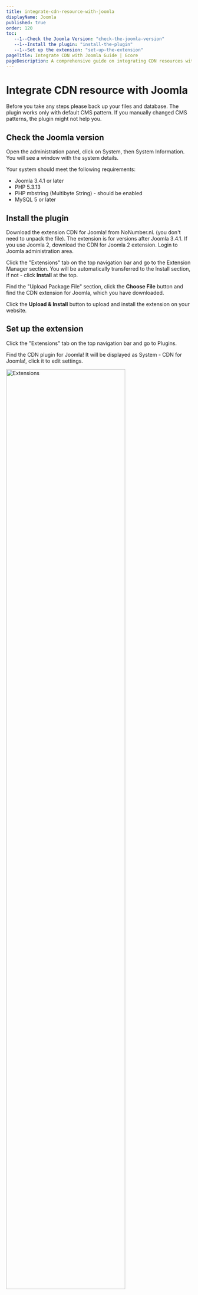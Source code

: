 ```yaml
---
title: integrate-cdn-resource-with-joomla
displayName: Joomla
published: true
order: 120
toc:
   --1--Check the Joomla Version: "check-the-joomla-version"
   --1--Install the plugin: "install-the-plugin"
   --1--Set up the extension: "set-up-the-extension"
pageTitle: Integrate CDN with Joomla Guide | Gcore
pageDescription: A comprehensive guide on integrating CDN resources with Joomla CMS to enhance your site's speed and user experience.
---
```

# Integrate CDN resource with Joomla

Before you take any steps please back up your files and database. The plugin works only with default CMS pattern. If you manually changed CMS patterns, the plugin might not help you.

## Check the Joomla version

Open the administration panel, click on System, then System Information. You will see a window with the system details.

Your system should meet the following requirements:

- Joomla 3.4.1 or later
- PHP 5.3.13
- PHP mbstring (Multibyte String) - should be enabled
- MySQL 5 or later

## Install the plugin 

Download the extension CDN for Joomla! from NoNumber.nl. (you don't need to unpack the file). The extension is for versions after Joomla 3.4.1. If you use Joomla 2, download the CDN for Joomla 2 extension. Login to Joomla administration area.

Click the "Extensions" tab on the top navigation bar and go to the Extension Manager section. You will be automatically transferred to the Install section, if not - click **Install** at the top.

Find the "Upload Package File" section, click the **Choose File** button and find the CDN extension for Joomla, which you have downloaded.

Click the **Upload & Install** button to upload and install the extension on your website.

## Set up the extension 

Click the "Extensions" tab on the top navigation bar and go to Plugins.

Find the CDN plugin for Joomla! It will be displayed as System - CDN for Joomla!, click it to edit settings.

<img src="https://assets.gcore.pro/docs/cdn/getting-started/integrate-cdn-with-cms/integrate-cdn-resource-with-joomla/joomla-1-edit.png" alt="Extensions" width="80%">

In the CDN section of the settings page type the CNAME that you specified in the Gcore <a href="https://accounts.gcore.com/reports/dashboard" target="_blank">Control panel</a>.

Ensure that your <a href="https://gcore.com/docs/cdn/cdn-resource-options/general/create-and-set-a-custom-domain-for-the-content-delivery-via-cdn" target="_blank">CNAME record has been configured</a> in a proper way before using it for.

Click **Save** to save settings.

<img src="https://assets.gcore.pro/docs/cdn/getting-started/integrate-cdn-with-cms/integrate-cdn-resource-with-joomla/joomla-1-edit.png" alt="save settings" width="80%">

Integration has been completed! We highly recommend you to check the HTML code of your web page to ensure that URLs have been rewritten properly from your original ones to CNAME from the control panel.

To do that press **F12** or open Developers Tools in your browser, choose the Network tab and refresh the page. All static files should have your CNAME in URLs.
